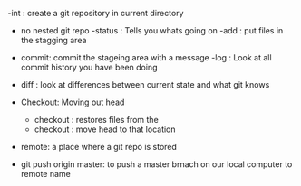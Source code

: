 -int : create a git repository in current directory
  - no nested git repo
-status : Tells you whats going on
-add : put files in the stagging area
- commit: commit the stageing area with a message
-log : Look at all commit history you have been doing
- diff : look at differences between current state and what git knows
- Checkout: Moving out head
     - checkout <HASH> <file> : restores files from the <hash>
     - checkout <HASH> : move head to that location

- remote: a place where a git repo is stored

- git push origin master: to push a master brnach on our local computer to remote name
